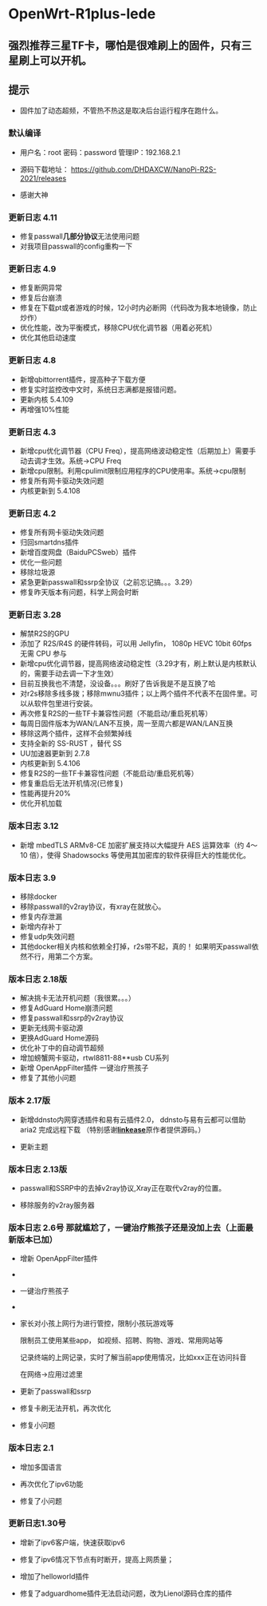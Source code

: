 # OpenWrt-R1plus-lede
## 强烈推荐三星TF卡，哪怕是很难刷上的固件，只有三星刷上可以开机。
## 提示
 - 固件加了动态超频，不管热不热这是取决后台运行程序在跑什么。
  
### 默认编译

- 用户名：root 密码：password 管理IP：192.168.2.1

- 源码下载地址： https://github.com/DHDAXCW/NanoPi-R2S-2021/releases
- 感谢大神
### 更新日志 4.11
- 修复passwall**几部分协议**无法使用问题
- 对我项目passwall的config重构一下
### 更新日志 4.9
- 修复断网异常
- 修复后台崩溃
- 修复在下载pt或者游戏的时候，12小时内必断网（代码改为我本地镜像，防止炒作）
- 优化性能，改为平衡模式，移除CPU优化调节器（用着必死机）
- 优化其他启动速度
### 更新日志 4.8
- 新增qbittorrent插件，提高种子下载方便
- 修复实时监控改中文时，系统日志满都是报错问题。
- 更新内核 5.4.109
- 再增强10%性能
### 更新日志 4.3
-  新增cpu优化调节器（CPU Freq），提高网络波动稳定性（后期加上）需要手动去调才生效。系统→CPU Freq
-  新增cpu限制。利用cpulimit限制应用程序的CPU使用率。系统→cpu限制
-  修复所有网卡驱动失效问题
-   内核更新到 5.4.108
### 更新日志 4.2
- 修复所有网卡驱动失效问题
- 归回smartdns插件
- 新增百度网盘（BaiduPCSweb）插件
- 优化一些问题
- 移除垃圾源
- 紧急更新passwall和ssrp全协议（之前忘记搞。。。3.29）
- 修复昨天版本有问题，科学上网会时断
### 更新日志 3.28
- 解禁R2S的GPU
- 添加了 R2S/R4S 的硬件转码，可以用 Jellyfin， 1080p HEVC 10bit 60fps 无需 CPU 参与
- 新增cpu优化调节器，提高网络波动稳定性（3.29才有，刷上默认是内核默认的，需要手动去调一下才生效）
- 目前互换我也不清楚，没设备。。。刷好了告诉我是不是互换了哈
- 对r2s移除多线多拨；移除mwnu3插件；以上两个插件不代表不在固件里。可以从软件包里进行安装。
- 再次修复R2S的一些TF卡兼容性问题（不能启动/重启死机等）
- 每周日固件版本为WAN/LAN不互换，周一至周六都是WAN/LAN互换
- 移除这两个插件，这样不会频繁掉线
- 支持全新的 SS-RUST ，替代 SS
- UU加速器更新到 2.7.8
- 内核更新到 5.4.106
- 修复R2S的一些TF卡兼容性问题（不能启动/重启死机等）
- 修复重启后无法开机情况(已修复)
- 性能再提升20%
- 优化开机加载
### 版本日志 3.12
- 新增 mbedTLS ARMv8-CE 加密扩展支持以大幅提升 AES 运算效率（约 4～10 倍），使得 Shadowsocks 等使用其加密库的软件获得巨大的性能优化。
### 版本日志 3.9
- 移除docker 
- 移除passwall的v2ray协议，有xray在就放心。
- 修复内存泄漏
- 新增内存补丁
- 修复udp失效问题
- 其他docker相关内核和依赖全打掉，r2s带不起，真的！
如果明天passwall依然不行，用第二个方案。
### 版本日志 2.18版
- 解决挑卡无法开机问题（我很累。。。）
- 修复AdGuard Home崩溃问题
- 修复passwall和ssrp的v2ray协议
- 更新无线网卡驱动源
- 更换AdGuard Home源码
- 优化补丁中的自动调节超频
- 增加螃蟹网卡驱动，rtwl8811-88**usb CU系列
- 新增 OpenAppFilter插件 一键治疗熊孩子
- 修复了其他小问题
### 版本 2.17版

- 新增ddnsto内网穿透插件和易有云插件2.0， ddnsto与易有云都可以借助 aria2 完成远程下载 （特别感谢[**linkease**](https://github.com/linkease/ddnsto-openwrt)原作者提供源码。）

- 更新主题

### 版本日志 2.13版

- passwall和SSRP中的去掉v2ray协议,Xray正在取代v2ray的位置。

- 移除服务的v2ray服务器

### 版本日志 2.6号 那就尴尬了，一键治疗熊孩子还是没加上去（上面最新版本已加）

- 增新 OpenAppFilter插件
-  
- 一键治疗熊孩子	
- 
- 家长对小孩上网行为进行管控，限制小孩玩游戏等	

  限制员工使用某些app， 如视频、招聘、购物、游戏、常用网站等	

  记录终端的上网记录，实时了解当前app使用情况，比如xxx正在访问抖音	

  在网络→应用过滤里

- 更新了passwall和ssrp

- 修复卡刷无法开机，再次优化	

- 修复小问题

### 版本日志 2.1	

- 增加多国语言	

- 再次优化了ipv6功能	

- 修复了小问题	

### 更新日志1.30号	

- 增新了ipv6客户端，快速获取ipv6	

- 修复了ipv6情况下节点有时断开，提高上网质量；	

- 增加了helloworld插件	

- 修复了adguardhome插件无法启动问题，改为Lienol源码仓库的插件	
